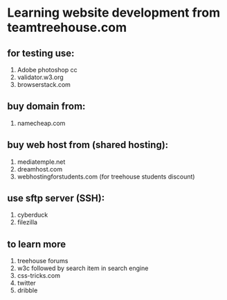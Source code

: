 # Learning website development from teamtreehouse.com

## for testing use:
1. Adobe photoshop cc
2. validator.w3.org
3. browserstack.com

## buy domain from:
1. namecheap.com

## buy web host from (shared hosting):
1. mediatemple.net
2. dreamhost.com
3. webhostingforstudents.com (for treehouse students discount)

## use sftp server (SSH):
1. cyberduck
2. filezilla

## to learn more
1. treehouse forums
2. w3c followed by search item in search engine
3. css-tricks.com
4. twitter
5. dribble